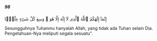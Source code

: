 ##### 98

<span class="ayah">إِنَّمَآ إِلَٰهُكُمُ ٱللَّهُ ٱلَّذِى لَآ إِلَٰهَ إِلَّا هُوَ ۚ وَسِعَ كُلَّ شَىْءٍ عِلْمًۭا</span>

<span class="ayah_translation">Sesungguhnya Tuhanmu hanyalah Allah, yang tidak ada Tuhan selain Dia. Pengetahuan-Nya meliputi segala sesuatu".</span>
